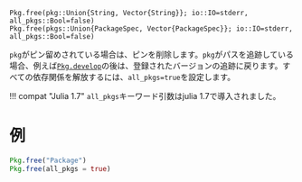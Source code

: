 ```
Pkg.free(pkg::Union{String, Vector{String}}; io::IO=stderr, all_pkgs::Bool=false)
Pkg.free(pkgs::Union{PackageSpec, Vector{PackageSpec}}; io::IO=stderr, all_pkgs::Bool=false)
```

`pkg`がピン留めされている場合は、ピンを削除します。`pkg`がパスを追跡している場合、例えば[`Pkg.develop`](@ref)の後は、登録されたバージョンの追跡に戻ります。すべての依存関係を解放するには、`all_pkgs=true`を設定します。

!!! compat "Julia 1.7"
    `all_pkgs`キーワード引数はjulia 1.7で導入されました。


# 例

```julia
Pkg.free("Package")
Pkg.free(all_pkgs = true)
```
